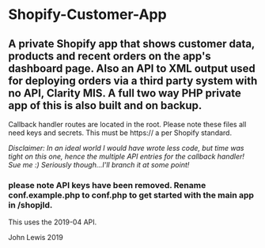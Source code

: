 # Shopify-Customer-App

## A private Shopify app that shows customer data, products and recent orders on the app's dashboard page. Also an API to XML output used for deploying orders via a third party system with no API, Clarity MIS. A full two way PHP private app of this is also built and on backup.

Callback handler routes are located in the root. Please note these files all need keys and secrets. This must be https:// a per Shopify standard.

_Disclaimer: In an ideal world I would have wrote less code, but time was tight on this one, hence the multiple API entries for the callback handler! Sue me :) Seriously though...I'll branch it at some point!_

### please note API keys have been removed. Rename conf.example.php to conf.php to get started with the main app in /shopjld.

This uses the 2019-04 API.

John Lewis 2019
